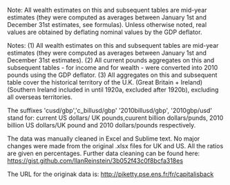 Note: All wealth estimates on this and subsequent tables are mid-year estimates (they were computed as averages between January 1st and December 31st estimates, see formulas). Unless otherwise noted, real values are obtained by deflating nominal values by the GDP deflator.

Notes: (1) All wealth estimates on this and subsequent tables are mid-year estimates (they were computed as averages between January 1st and December 31st estimates). (2) All current pounds aggregates on this and subsequent tables - for income and for wealth - were converted into 2010 pounds using the GDP deflator. (3) All aggregates on this and subsequent table cover the historical territory of the U.K. (Great Britain + Ireland) (Southern Ireland included in until 1920a, excluded after 1920b), excluding all overseas territories.   

The suffixes 'cusd/gbp','c_billusd/gbp' '2010billusd/gbp', '2010gbp/usd' stand for: current US dollars/ UK pounds,cuurent billion dollars/punds, 2010 billion US dollars/UK pound and 2010 dollars/pounds respectively. 

The data was manually cleaned in Excel and Sublime text. No major changes were made from the original .xlsx files for UK and US. All the ratios are given en percentages. Further data cleaning can be found here: https://gist.github.com/IlanReinstein/3b052f43c0f8bcfa318es

The URL for the originak data is: http://piketty.pse.ens.fr/fr/capitalisback
